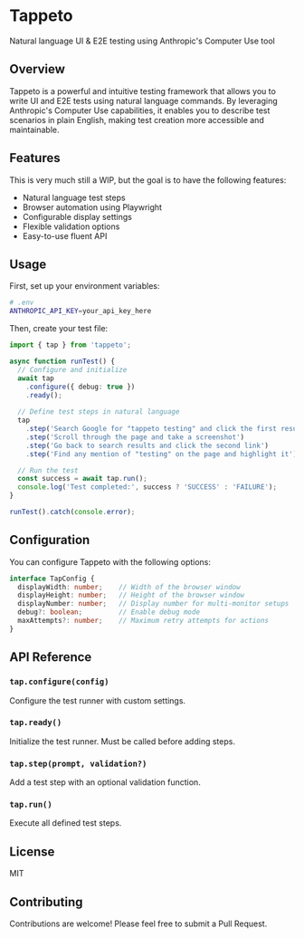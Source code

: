 # Tappeto

Natural language UI & E2E testing using Anthropic's Computer Use tool

## Overview

Tappeto is a powerful and intuitive testing framework that allows you to write UI and E2E tests using natural language commands. By leveraging Anthropic's Computer Use capabilities, it enables you to describe test scenarios in plain English, making test creation more accessible and maintainable.

## Features

This is very much still a WIP, but the goal is to have the following features:

- Natural language test steps
- Browser automation using Playwright
- Configurable display settings
- Flexible validation options
- Easy-to-use fluent API

## Usage

First, set up your environment variables:

```bash
# .env
ANTHROPIC_API_KEY=your_api_key_here
```

Then, create your test file:

```typescript
import { tap } from 'tappeto';

async function runTest() {
  // Configure and initialize
  await tap
    .configure({ debug: true })
    .ready();
  
  // Define test steps in natural language
  tap
    .step('Search Google for "tappeto testing" and click the first result')
    .step('Scroll through the page and take a screenshot')
    .step('Go back to search results and click the second link')
    .step('Find any mention of "testing" on the page and highlight it');

  // Run the test
  const success = await tap.run();
  console.log('Test completed:', success ? 'SUCCESS' : 'FAILURE');
}

runTest().catch(console.error);
```

## Configuration

You can configure Tappeto with the following options:

```typescript
interface TapConfig {
  displayWidth: number;    // Width of the browser window
  displayHeight: number;   // Height of the browser window
  displayNumber: number;   // Display number for multi-monitor setups
  debug?: boolean;         // Enable debug mode
  maxAttempts?: number;    // Maximum retry attempts for actions
}
```

## API Reference

### `tap.configure(config)`
Configure the test runner with custom settings.

### `tap.ready()`
Initialize the test runner. Must be called before adding steps.

### `tap.step(prompt, validation?)`
Add a test step with an optional validation function.

### `tap.run()`
Execute all defined test steps.

## License

MIT

## Contributing

Contributions are welcome! Please feel free to submit a Pull Request.
